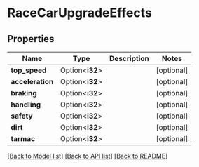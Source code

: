 # RaceCarUpgradeEffects

## Properties

Name | Type | Description | Notes
------------ | ------------- | ------------- | -------------
**top_speed** | Option<**i32**> |  | [optional]
**acceleration** | Option<**i32**> |  | [optional]
**braking** | Option<**i32**> |  | [optional]
**handling** | Option<**i32**> |  | [optional]
**safety** | Option<**i32**> |  | [optional]
**dirt** | Option<**i32**> |  | [optional]
**tarmac** | Option<**i32**> |  | [optional]

[[Back to Model list]](../README.md#documentation-for-models) [[Back to API list]](../README.md#documentation-for-api-endpoints) [[Back to README]](../README.md)


